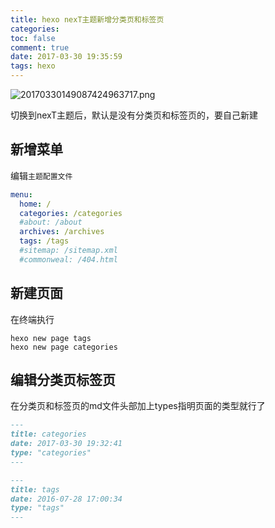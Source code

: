 ```yaml
---
title: hexo nexT主题新增分类页和标签页
categories:
toc: false
comment: true
date: 2017-03-30 19:35:59
tags: hexo
---
```



![20170330149087424963717.png](http://o9xbyqajf.bkt.clouddn.com/20170330149087424963717.png)

切换到nexT主题后，默认是没有分类页和标签页的，要自己新建

<!--more-->

## 新增菜单
编辑`主题配置文件`

``` yml hexo/themes/next/_config.yml
menu:
  home: /
  categories: /categories
  #about: /about
  archives: /archives
  tags: /tags
  #sitemap: /sitemap.xml
  #commonweal: /404.html
```

## 新建页面
在终端执行

``` shell
hexo new page tags
hexo new page categories
```

## 编辑分类页标签页
在分类页和标签页的md文件头部加上types指明页面的类型就行了

``` md hexo/source/categories/index.md
---
title: categories
date: 2017-03-30 19:32:41
type: "categories"
---

```

``` md hexo/source/tags/index.md
---
title: tags
date: 2016-07-28 17:00:34
type: "tags"
---

```